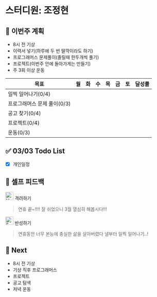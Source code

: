 # 스터디원: 조정현

## 🚀 이번주 계획

- 8시 전 기상
- 이력서 넣기(하루에 두 번 딸깍이라도 하기)
- 프로그래머스 문제풀이(졸릴때 한두개씩 풀기)
- 프로젝트(이번주 안에 돌아가게는 만들기)
- 주 3회 이상 운동

| 목표                        | 월  | 화  | 수  | 목  | 금  | 토  | 달성률 |
| --------------------------- | --- | --- | --- | --- | --- | --- | ------ |
| 일찍 일어나기(0/4)          |     |     |     |     |     |     |        |
| 프로그래머스 문제 풀이(0/3) |     |     |     |     |     |     |        |
| 공고 찾기(0/4)              |     |     |     |     |     |     |        |
| 프로젝트(0/4)               |     |     |     |     |     |     |        |
| 운동(0/3)                   |     |     |     |     |     |     |        |

## ✅ 03/03 Todo List

- [x] 개인일정

## 🎉 셀프 피드백

<img src="https://raw.githubusercontent.com/Tarikul-Islam-Anik/Animated-Fluent-Emojis/master/Emojis/Smilies/Hugging%20Face.png" alt="Hugging Face" width="25" height="25"> 격려하기</img>

> 연휴 끝~!!!! 잘 쉬었으니 3월 열심히 해봅시다!!!

<img src="https://raw.githubusercontent.com/Tarikul-Islam-Anik/Animated-Fluent-Emojis/master/Emojis/Smilies/Face%20with%20Monocle.png" alt="Face with Monocle" width="25" height="25"> 반성하기</img>

> 연휴동안 너무 본능에 충실한 삶을 살아버렸다 낼부터 일찍 일어나기..!

## 🌱 Next

- 8시 전 기상
- 기상 직후 프로그래머스
- 프로젝트
- 공고 탐색
- 저녁 운동
